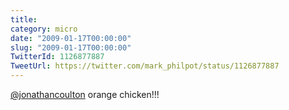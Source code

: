 ```yaml
---
title: 
category: micro
date: "2009-01-17T00:00:00"
slug: "2009-01-17T00:00:00"
TwitterId: 1126877887
TweetUrl: https://twitter.com/mark_philpot/status/1126877887
---
```


[@jonathancoulton](https://twitter.com/jonathancoulton) orange chicken!!!
